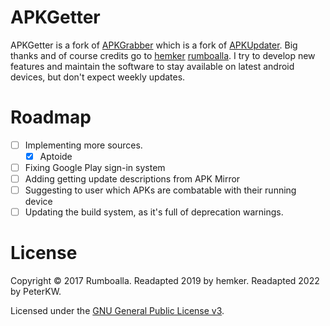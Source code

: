 # APKGetter
APKGetter is a fork of [APKGrabber](https://github.com/hemker/apkgrabber) which is a fork of [APKUpdater](https://github.com/rumboalla/apkupdater). Big thanks and of course
credits go to [hemker](https://github.com/hemker) [rumboalla](https://github.com/rumboalla).
I try to develop new features and maintain the software to stay available on latest android devices,
but don't expect weekly updates.

# Roadmap
* [ ] Implementing more sources.
  - [x] Aptoide
* [ ] Fixing Google Play sign-in system
* [ ] Adding getting update descriptions from APK Mirror
* [ ] Suggesting to user which APKs are combatable with their running device
* [ ] Updating the build system, as it's full of deprecation warnings.

# License
Copyright &copy; 2017 Rumboalla.
Readapted 2019 by hemker.
Readapted 2022 by PeterKW.

Licensed under the [GNU General Public License v3](https://www.gnu.org/licenses/gpl-3.0.en.html).
